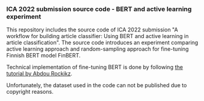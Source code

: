### ICA 2022 submission source code - BERT and active learning experiment

This repository includes the source code of ICA 2022 submission "A workflow for building article classifier: Using BERT and active learning in article classification". The source code introduces an experiment comparing active learning approach and random-sampling approach for fine-tuning Finnish BERT model FinBERT.  

Technical implementation of fine-tuning BERT is done by following [the tutorial by Abdou Rockikz](https://www.thepythoncode.com/article/finetuning-bert-using-huggingface-transformers-python). 

Unfortunately, the dataset used in the code can not be published due to copyright reasons. 


